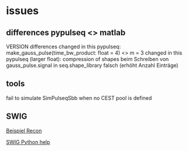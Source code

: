 # issues
## differences pypulseq <> matlab
VERSION differences
changed in this pypulseq: make_gauss_pulse(time_bw_product: float = 4) <> m = 3
changed in this pypulseq (larger float): compression of shapes beim Schreiben von gauss_pulse.signal in seq.shape_library falsch (erhöht Anzahl Einträge)
## tools
fail to simulate SimPulseqSbb when no CEST pool is defined

## SWIG
[Beispiel Recon](https://github.com/ckolbPTB/PtbPyRecon/tree/27d956a8b4d5589603dbe3b990ea0910186f4fd2/PTBRecon/Extensions/source/rg)

[SWIG Python help](http://www.swig.org/Doc1.3/Python.html#Python_nn3)

